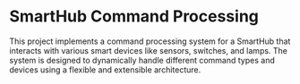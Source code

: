 # SmartHub Command Processing
This project implements a command processing system for a SmartHub that interacts with various smart devices like sensors, switches, and lamps. The system is designed to dynamically handle different command types and devices using a flexible and extensible architecture.
